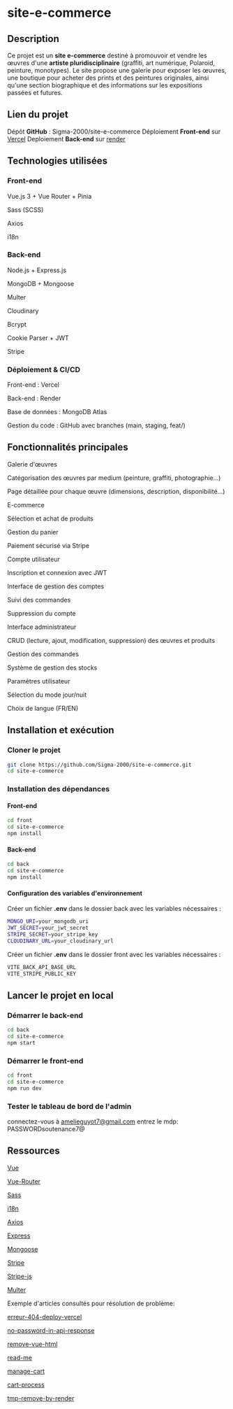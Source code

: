 # site-e-commerce

## Description

Ce projet est un **site e-commerce** destiné à promouvoir et vendre les œuvres d'une **artiste pluridisciplinaire** (graffiti, art numérique, Polaroid, peinture, monotypes). Le site propose une galerie pour exposer les œuvres, une boutique pour acheter des prints et des peintures originales, ainsi qu'une section biographique et des informations sur les expositions passées et futures.

## Lien du projet

Dépôt **GitHub** : Sigma-2000/site-e-commerce
Déploiement **Front-end** sur [Vercel](https://site-e-commerce-git-staging-sigma2000s-projects.vercel.app?_vercel_share=Vc6VxGuArxuoxQwbRv7RyGUfDCwk5gQK)
Deploiement **Back-end** sur [render](https://site-e-commerce-ydc0.onrender.com/)

## Technologies utilisées

### Front-end

Vue.js 3 + Vue Router + Pinia

Sass (SCSS)

Axios

i18n

### Back-end

Node.js + Express.js

MongoDB + Mongoose

Multer

Cloudinary

Bcrypt

Cookie Parser + JWT

Stripe

### Déploiement & CI/CD

Front-end : Vercel

Back-end : Render

Base de données : MongoDB Atlas

Gestion du code : GitHub avec branches (main, staging, feat/)

## Fonctionnalités principales

Galerie d'œuvres

Catégorisation des œuvres par medium (peinture, graffiti, photographie...)

Page détaillée pour chaque œuvre (dimensions, description, disponibilité...)

E-commerce

Sélection et achat de produits

Gestion du panier

Paiement sécurisé via Stripe

Compte utilisateur

Inscription et connexion avec JWT

Interface de gestion des comptes

Suivi des commandes

Suppression du compte

Interface administrateur

CRUD (lecture, ajout, modification, suppression) des œuvres et produits

Gestion des commandes

Système de gestion des stocks

Paramètres utilisateur

Sélection du mode jour/nuit

Choix de langue (FR/EN)

## Installation et exécution

### Cloner le projet

```sh
git clone https://github.com/Sigma-2000/site-e-commerce.git
cd site-e-commerce
```

### Installation des dépendances

#### Front-end

```sh
cd front
cd site-e-commerce
npm install
```

#### Back-end

```sh
cd back
cd site-e-commerce
npm install
```

#### Configuration des variables d'environnement

Créer un fichier **.env** dans le dossier back avec les variables nécessaires :

```sh
MONGO_URI=your_mongodb_uri
JWT_SECRET=your_jwt_secret
STRIPE_SECRET=your_stripe_key
CLOUDINARY_URL=your_cloudinary_url
```

Créer un fichier **.env** dans le dossier front avec les variables nécessaires :

```sh
VITE_BACK_API_BASE_URL
VITE_STRIPE_PUBLIC_KEY
```

## Lancer le projet en local

### Démarrer le back-end

```sh
cd back
cd site-e-commerce
npm start
```

### Démarrer le front-end

```sh
cd front
cd site-e-commerce
npm run dev
```

### Tester le tableau de bord de l'admin

connectez-vous à amelieguyot7@gmail.com
entrez le mdp: PASSWORDsoutenance7@

## Ressources

[Vue](https://vuejs.org/)

[Vue-Router](https://router.vuejs.org/)

[Sass](https://sass-lang.com/blog/import-is-deprecated/)

[i18n](https://vue-i18n.intlify.dev/)

[Axios](https://axios-http.com/fr/docs/intro)

[Express](https://expressjs.com/)

[Mongoose](https://mongoosejs.com/)

[Stripe](https://docs.stripe.com/payments/checkout)

[Stripe-js](https://docs.stripe.com/js)

[Multer](https://github.com/expressjs/multer/blob/master/doc/README-fr.md)

Exemple d'articles consultés pour résolution de problème:

[erreur-404-deploy-vercel](http://medium.com/%40awdhesh1700/how-to-resolve-the-404-not-found-error-in-vercel-deployments-a0fe90c1447a)

[no-password-in-api-response](https://stackoverflow.com/questions/28838640/mongoose-how-can-i-access-a-selectfalse-property-in-a-schema-method)

[remove-vue-html](https://vue-i18n.intlify.dev/guide/advanced/component)

[read-me](https://medium.com/@lexnotor/%C3%A9crire-un-fichier-readme-md-37bad6cb2a7e)

[manage-cart](https://medium.com/@qausa/the-dynamics-of-shopping-carts-in-e-commerce-bridging-the-frontend-and-backend-786c19def4cb)

[cart-process](https://www.quora.com/What-happens-at-the-back-end-of-a-website-between-when-a-user-adds-a-product-to-cart-and-the-final-checkout-process-is-complete-Can-a-developer-please-give-a-step-by-step-overview-that-a-layperson-would-understand)

[tmp-remove-by-render](https://nodejs.org/api/fs.html)
